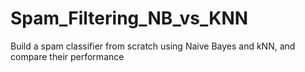 # Spam_Filtering_NB_vs_KNN
Build a spam classifier from scratch using Naive Bayes and kNN, and compare their performance
